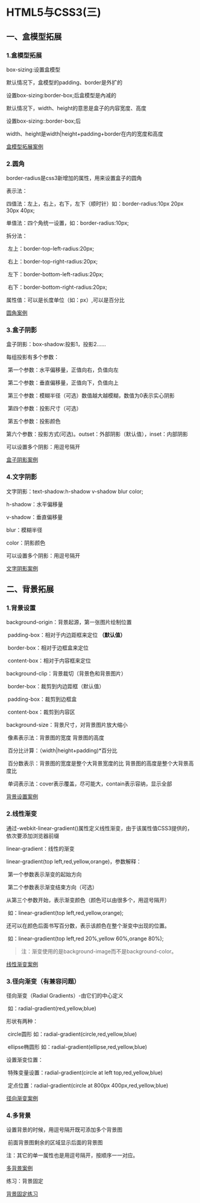 # HTML5与CSS3(三)

## 一、盒模型拓展

### 1.盒模型拓展

box-sizing:设置盒模型

默认情况下，盒模型的padding、border是外扩的

设置box-sizing:border-box;后盒模型是內减的

默认情况下，width、height的意思是盒子的内容宽度、高度

设置box-sizing::border-box;后

width、height是width|height+padding+border在内的宽度和高度

[盒模型拓展案例](../code/12.HTML5与CSS3(三)/1.盒子模型拓展.html)

### 2.圆角

border-radius是css3新增加的属性，用来设置盒子的圆角

表示法：

四值法：左上，右上，右下，左下（顺时针）如：border-radius:10px 20px 30px 40px;

单值法：四个角统一设置，如：border-radius:10px;

拆分法：

​				左上：border-top-left-radius:20px;

​				右上：border-top-right-radius:20px;

​				左下：border-bottom-left-radius:20px;

​				右下：border-bottom-right-radius:20px;

属性值：可以是长度单位（如：px）,可以是百分比

[圆角案例](../code/12.HTML5与CSS3(三)/2.圆角.html)

### 3.盒子阴影

盒子阴影：box-shadow:投影1，投影2......

每组投影有多个参数：

​				第一个参数：水平偏移量，正值向右，负值向左

​				第二个参数：垂直偏移量，正值向下，负值向上

​				第三个参数：模糊半径（可选）数值越大越模糊，数值为0表示实心阴影

​				第四个参数：投影尺寸（可选）

​				第五个参数：投影颜色

​				第六个参数：投影方式(可选)。outset：外部阴影（默认值），inset：内部阴影

可以设置多个阴影：用逗号隔开

[盒子阴影案例](../code/12.HTML5与CSS3(三)/3.盒子阴影.html)

### 4.文字阴影

文字阴影：text-shadow:h-shadow v-shadow blur color;

h-shadow：水平偏移量

v-shadow：垂直偏移量

blur：模糊半径

color：阴影颜色

可以设置多个阴影：用逗号隔开

[文字阴影案例](../code/12.HTML5与CSS3(三)/4.文字阴影.html)

## 二、背景拓展

### 1.背景设置

background-origin：背景起源，第一张图片绘制位置

​		padding-box：相对于内边距框来定位 **（默认值）**

​		border-box：相对于边框盒来定位

​		content-box：相对于内容框来定位

background-clip：背景裁切（背景色和背景图片）

​		border-box：裁剪到内边距框（默认值）

​		padding-box：裁剪到边框盒

​		content-box：裁剪到内容区

background-size：背景尺寸，对背景图片放大缩小

​		像素表示法：背景图的宽度 背景图的高度

​		百分比计算：（width|height+padding)*百分比

​		百分数表示：背景图的宽度是整个大背景宽度的比 背景图的高度是整个大背景高度比

​		单词表示法：cover表示覆盖，尽可能大，contain表示容纳，显示全部

[背景设置案例](../code/12.HTML5与CSS3(三)/5.背景设置.html)

### 2.线性渐变

通过-webkit-linear-gradient()属性定义线性渐变，由于该属性值CSS3提供的，依次要添加浏览器前缀

linear-gradient：线性的渐变

linear-gradient(top left,red,yellow,orange)，参数解释：

​		第一个参数表示渐变的起始方向

​		第二个参数表示渐变结束方向（可选）

从第三个参数开始，表示渐变颜色（颜色可以由很多个，用逗号隔开）

​		如：linear-gradient(top left,red,yellow,orange);

还可以在颜色后面书写百分数，表示该颜色在整个渐变中出现的位置。

​		如：linear-gradient(top left,red 20%,yellow 60%,orange 80%);

> 注：渐变使用的是background-image而不是background-color。

[线性渐变案例](../code/12.HTML5与CSS3(三)/6.线性渐变.html)

### 3.径向渐变（有兼容问题）

径向渐变（Radial Gradients）-由它们的中心定义

​		如：radial-gradient(red,yellow,blue)

形状有两种：

​		circle圆形 如：radial-gradient(circle,red,yellow,blue)

​		ellipse椭圆形 如：radial-gradient(ellipse,red,yellow,blue)

设置渐变位置：

​		特殊变量设置：radial-gradient(circle at left top,red,yellow,blue)

​		定点位置：radial-gradient(circle at 800px 400px,red,yellow,blue)

[径向渐变案例](../code/12.HTML5与CSS3(三)/7.径向渐变.html)

### 4.多背景

设置背景的时候，用逗号隔开既可添加多个背景图

​		前面背景图剩余的区域显示后面的背景图

注：其它的单一属性也是用逗号隔开，按顺序一一对应。

[多背景案例](../code/12.HTML5与CSS3(三)/9.多背景.html)

练习：背景固定

[背景固定练习](../code/12.HTML5与CSS3(三)/8.背景固定练习.html)



